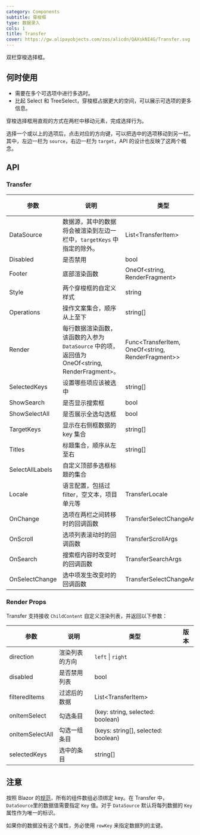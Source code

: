 ```yaml
---
category: Components
subtitle: 穿梭框
type: 数据录入
cols: 1
title: Transfer
cover: https://gw.alipayobjects.com/zos/alicdn/QAXskNI4G/Transfer.svg
---
```


双栏穿梭选择框。

## 何时使用

- 需要在多个可选项中进行多选时。
- 比起 Select 和 TreeSelect，穿梭框占据更大的空间，可以展示可选项的更多信息。

穿梭选择框用直观的方式在两栏中移动元素，完成选择行为。

选择一个或以上的选项后，点击对应的方向键，可以把选中的选项移动到另一栏。其中，左边一栏为 `source`，右边一栏为 `target`，API 的设计也反映了这两个概念。

## API

### Transfer

| 参数 | 说明 | 类型 | 默认值 | 版本 |
| --- | --- | --- | --- | --- |
| DataSource | 数据源，其中的数据将会被渲染到左边一栏中，`targetKeys` 中指定的除外。 | List\<TransferItem> | null |  |
| Disabled | 是否禁用 | bool | false |  |
| Footer | 底部渲染函数 | OneOf<string, RenderFragment> | null |  |
| Style | 两个穿梭框的自定义样式 | string |  |  |
| Operations | 操作文案集合，顺序从上至下 | string\[] | \['right', 'left'] |  |
| Render | 每行数据渲染函数，该函数的入参为 `DataSource` 中的项，返回值为 OneOf<string, RenderFragment>。 | Func<TransferItem, OneOf<string, RenderFragment>> |  |  |
| SelectedKeys | 设置哪些项应该被选中 | string\[] | \[] |  |
| ShowSearch | 是否显示搜索框 | bool | false |  |
| ShowSelectAll | 是否展示全选勾选框 | bool | true |  |
| TargetKeys | 显示在右侧框数据的 key 集合 | string\[] | \[] |  |
| Titles | 标题集合，顺序从左至右 | string\[] | \['', ''] |  |
| SelectAllLabels | 自定义顶部多选框标题的集合 |  |  |  |
| Locale | 语言配置，包括过filter，空文本，项目单元等 | TransferLocale |  |  |
| OnChange | 选项在两栏之间转移时的回调函数 | TransferSelectChangeArgs |  |  |
| OnScroll | 选项列表滚动时的回调函数 | TransferScrollArgs |  |  |
| OnSearch | 搜索框内容时改变时的回调函数 | TransferSearchArgs | - |  |
| OnSelectChange | 选中项发生改变时的回调函数 | TransferSelectChangeArgs |  |  |

### Render Props

Transfer 支持接收 `ChildContent` 自定义渲染列表，并返回以下参数：

| 参数            | 说明           | 类型                                | 版本 |
| --------------- | -------------- | ----------------------------------- | ---- |
| direction       | 渲染列表的方向 | `left` \| `right`                   |      |
| disabled        | 是否禁用列表   | bool                                |      |
| filteredItems   | 过滤后的数据   | List\<TransferItem>                 |      |
| onItemSelect    | 勾选条目       | (key: string, selected: boolean)    |      |
| onItemSelectAll | 勾选一组条目   | (keys: string[], selected: boolean) |      |
| selectedKeys    | 选中的条目     | string[]                            |      |

## 注意

按照 Blazor 的[规范](http://facebook.github.io/react/docs/lists-and-keys.html#keys)，所有的组件数组必须绑定 key。在 Transfer 中，`DataSource`里的数据值需要指定 `Key` 值。对于 `DataSource` 默认将每列数据的 `Key` 属性作为唯一的标识。

如果你的数据没有这个属性，务必使用 `rowKey` 来指定数据列的主键。
